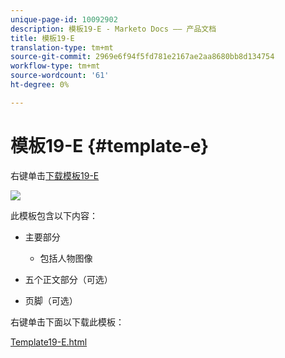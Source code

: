 ```yaml
---
unique-page-id: 10092902
description: 模板19-E - Marketo Docs —— 产品文档
title: 模板19-E
translation-type: tm+mt
source-git-commit: 2969e6f94f5fd781e2167ae2aa8680bb8d134754
workflow-type: tm+mt
source-wordcount: '61'
ht-degree: 0%

---
```



# 模板19-E {#template-e}

右键单击[下载模板19-E](http://docs.marketo.com/download/attachments/10092902/template-19e.html?version=1&amp;modificationdate=1441750509000&amp;api=v2)

![](assets/image2015-9-16-17-3a4-3a14.png)

此模板包含以下内容：

* 主要部分

   * 包括人物图像

* 五个正文部分（可选）
* 页脚（可选）

右键单击下面以下载此模板：

[Template19-E.html](http://docs.marketo.com/download/attachments/10092902/template-19e.html?version=1&amp;modificationdate=1441750509000&amp;api=v2)
